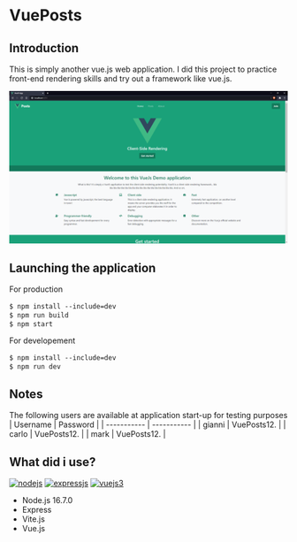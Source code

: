# VuePosts

## Introduction
This is simply another vue.js web application. I did this project to practice front-end rendering skills and try out a framework like vue.js.

![preview](https://raw.githubusercontent.com/DaveDeDave/VuePosts/main/docs/preview.png)

## Launching the application
For production
```
$ npm install --include=dev
$ npm run build
$ npm start
```
For developement
```
$ npm install --include=dev
$ npm run dev
```

## Notes
The following users are available at application start-up for testing purposes
| Username | Password |
| ----------- | ----------- |
| gianni | VuePosts12. |
| carlo | VuePosts12. |
| mark | VuePosts12. |

## What did i use?
[![nodejs](https://img.shields.io/badge/Node.js-43853D?style=for-the-badge&logo=node.js&logoColor=white)](https://nodejs.org/)
[![expressjs](https://img.shields.io/badge/Express.js-404D59?style=for-the-badge)](https://expressjs.com/)
[![vuejs3](https://img.shields.io/badge/Vue.js-35495E?style=for-the-badge&logo=vue.js&logoColor=4FC08D)](https://v3.vuejs.org/)
- Node.js 16.7.0
- Express
- Vite.js
- Vue.js
